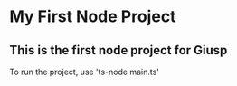 # My First Node Project

## This is the first node project for Giusp

To run the project, use 'ts-node main.ts'
